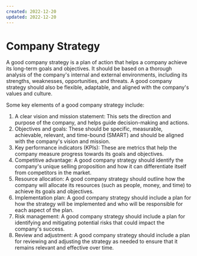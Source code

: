 ```yaml
---
created: 2022-12-20
updated: 2022-12-20
---
```

# Company Strategy

A good company strategy is a plan of action that helps a company achieve its long-term goals and objectives. It should be based on a thorough analysis of the company's internal and external environments, including its strengths, weaknesses, opportunities, and threats. A good company strategy should also be flexible, adaptable, and aligned with the company's values and culture.

Some key elements of a good company strategy include:

1. A clear vision and mission statement: This sets the direction and purpose of the company, and helps guide decision-making and actions.
1. Objectives and goals: These should be specific, measurable, achievable, relevant, and time-bound (SMART) and should be aligned with the company's vision and mission.
1. Key performance indicators (KPIs): These are metrics that help the company measure progress towards its goals and objectives.
1. Competitive advantage: A good company strategy should identify the company's unique selling proposition and how it can differentiate itself from competitors in the market.
1. Resource allocation: A good company strategy should outline how the company will allocate its resources (such as people, money, and time) to achieve its goals and objectives.
1. Implementation plan: A good company strategy should include a plan for how the strategy will be implemented and who will be responsible for each aspect of the plan.
1. Risk management: A good company strategy should include a plan for identifying and mitigating potential risks that could impact the company's success.
1. Review and adjustment: A good company strategy should include a plan for reviewing and adjusting the strategy as needed to ensure that it remains relevant and effective over time.
